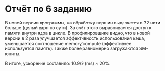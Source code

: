 # Отчёт по 6 заданию

В новой версии программы, на обработку вершин выделяется в 32 нити больше (целый варп по сути). За счёт этого выравнивается доступ к памяти внутри ядра в цикле.
В профилировщике видно, что в новой версии в 2 раза улучшается эффективность использования кэша, уменьшается соотношение memory/compute (эффективнее используется память). Также более равномерно загружаются SM-юниты.

В итоге, ускорение составило: 10.9/9 (ms) ~ 20%.
